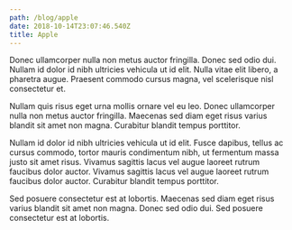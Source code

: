 ```yaml
---
path: /blog/apple
date: 2018-10-14T23:07:46.540Z
title: Apple
---
```

Donec ullamcorper nulla non metus auctor fringilla. Donec sed odio dui. Nullam id dolor id nibh ultricies vehicula ut id elit. Nulla vitae elit libero, a pharetra augue. Praesent commodo cursus magna, vel scelerisque nisl consectetur et.Nullam quis risus eget urna mollis ornare vel eu leo. Donec ullamcorper nulla non metus auctor fringilla. Maecenas sed diam eget risus varius blandit sit amet non magna. Curabitur blandit tempus porttitor.Nullam id dolor id nibh ultricies vehicula ut id elit. Fusce dapibus, tellus ac cursus commodo, tortor mauris condimentum nibh, ut fermentum massa justo sit amet risus. Vivamus sagittis lacus vel augue laoreet rutrum faucibus dolor auctor. Vivamus sagittis lacus vel augue laoreet rutrum faucibus dolor auctor. Curabitur blandit tempus porttitor.Sed posuere consectetur est at lobortis. Maecenas sed diam eget risus varius blandit sit amet non magna. Donec sed odio dui. Sed posuere consectetur est at lobortis.
